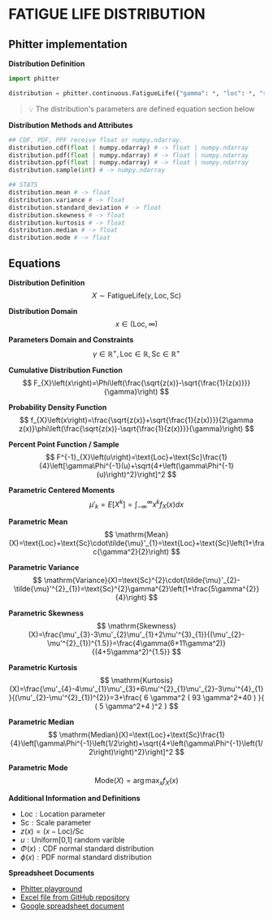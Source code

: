 # FATIGUE LIFE DISTRIBUTION

## Phitter implementation

**Distribution Definition**

```python
import phitter

distribution = phitter.continuous.FatigueLife({"gamma": *, "loc": *, "scale": *})
```

> 💡 The distribution's parameters are defined equation section below

**Distribution Methods and Attributes**

```python
## CDF, PDF, PPF receive float or numpy.ndarray.
distribution.cdf(float | numpy.ndarray) # -> float | numpy.ndarray
distribution.pdf(float | numpy.ndarray) # -> float | numpy.ndarray
distribution.ppf(float | numpy.ndarray) # -> float | numpy.ndarray
distribution.sample(int) # -> numpy.ndarray

## STATS
distribution.mean # -> float
distribution.variance # -> float
distribution.standard_deviation # -> float
distribution.skewness # -> float
distribution.kurtosis # -> float
distribution.median # -> float
distribution.mode # -> float
```

## Equations

**Distribution Definition**
$$ X\sim\mathrm{FatigueLife}\left(\gamma,\text{Loc},\text{Sc}\right) $$

**Distribution Domain**
$$ x\in\left(\text{Loc},\infty\right) $$

**Parameters Domain and Constraints**
$$ \gamma\in\mathbb{R}^{+}, \text{Loc}\in\mathbb{R}, \text{Sc}\in\mathbb{R}^{+} $$

**Cumulative Distribution Function**
$$ F_{X}\left(x\right)=\Phi\left(\frac{\sqrt{z(x)}-\sqrt{\frac{1}{z(x)}}}{\gamma}\right) $$

**Probability Density Function**
$$ f_{X}\left(x\right)=\frac{\sqrt{z(x)}+\sqrt{\frac{1}{z(x)}}}{2\gamma z(x)}\phi\left(\frac{\sqrt{z(x)}-\sqrt{\frac{1}{z(x)}}}{\gamma}\right) $$

**Percent Point Function / Sample**
$$ F^{-1}_{X}\left(u\right)=\text{Loc}+\text{Sc}\frac{1}{4}\left[\gamma\Phi^{-1}(u)+\sqrt{4+\left(\gamma\Phi^{-1}(u)\right)^2}\right]^2 $$

**Parametric Centered Moments**
$$ \mu'_{k}=E[X^k]=\int_{-\infty }^{\infty }x^{k}f_{X}\left(x\right)dx $$

**Parametric Mean**
$$ \mathrm{Mean}(X)=\text{Loc}+\text{Sc}\cdot\tilde{\mu}'_{1}=\text{Loc}+\text{Sc}\left(1+\frac{\gamma^2}{2}\right) $$

**Parametric Variance**
$$ \mathrm{Variance}(X)=\text{Sc}^{2}\cdot(\tilde{\mu}'_{2}-\tilde{\mu}'^{2}_{1})=\text{Sc}^{2}\gamma^{2}\left(1+\frac{5\gamma^{2}}{4}\right) $$

**Parametric Skewness**
$$ \mathrm{Skewness}(X)=\frac{\mu'_{3}-3\mu'_{2}\mu'_{1}+2\mu'^{3}_{1}}{(\mu'_{2}-\mu'^{2}_{1})^{1.5}}=\frac{4\gamma(6+11\gamma^2)}{(4+5\gamma^2)^{1.5}} $$

**Parametric Kurtosis**
$$ \mathrm{Kurtosis}(X)=\frac{\mu'_{4}-4\mu'_{1}\mu'_{3}+6\mu'^{2}_{1}\mu'_{2}-3\mu'^{4}_{1}}{(\mu'_{2}-\mu'^{2}_{1})^{2}}=3+\frac{ 6 \gamma^2 ( 93 \gamma^2+40 ) }{ ( 5 \gamma^2+4 )^2 } $$

**Parametric Median**
$$ \mathrm{Median}(X)=\text{Loc}+\text{Sc}\frac{1}{4}\left[\gamma\Phi^{-1}\left(1/2\right)+\sqrt{4+\left(\gamma\Phi^{-1}\left(1/2\right)\right)^2}\right]^2 $$

**Parametric Mode**
$$ \mathrm{Mode}(X)=\arg\max_{x}f_{X}\left(x\right) $$

**Additional Information and Definitions**
- $\text{Loc}:\text{Location parameter}$
- $\text{Sc}:\text{Scale parameter}$
- $z\left(x\right)=\left(x-\text{Loc}\right)/\text{Sc}$
- $u:\text{Uniform[0,1] random varible}$
- $\Phi\left(x\right):\text{CDF normal standard distribution}$
- $\phi\left(x\right):\text{PDF normal standard distribution}$

**Spreadsheet Documents**

-   [Phitter playground](https://phitter.io/distributions/continuous/fatigue_life)
-   [Excel file from GitHub repository](https://github.com/phitterio/phitter-files/blob/main/continuous/fatigue_life.xlsx)
-   [Google spreadsheet document](https://docs.google.com/spreadsheets/d/1j-U_YMX89VHe2jVq3pazpzqYeA1j1zopW22C9yJcPS0)
    